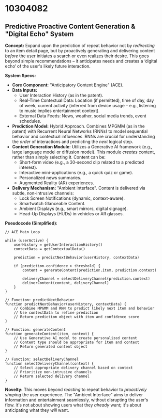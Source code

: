 # 10304082

## Predictive Proactive Content Generation & "Digital Echo" System

**Concept:** Expand upon the prediction of repeat behavior not by *redirecting* to an item detail page, but by proactively generating and delivering content *before* the user initiates a search or even realizes their desire. This goes beyond simple recommendations – it anticipates needs and creates a ‘digital echo’ of the user's likely future interaction.

**System Specs:**

*   **Core Component:** "Anticipatory Content Engine" (ACE).
*   **Data Inputs:**
    *   User Interaction History (as in the patent).
    *   Real-Time Contextual Data: Location (if permitted), time of day, day of week, current activity (inferred from device usage – e.g., listening to music implies entertainment context).
    *   External Data Feeds: News, weather, social media trends, event schedules.
*   **Prediction Model:** Hybrid Approach. Combines MPGMM (as in the patent) with Recurrent Neural Networks (RNNs) to model sequential behavior and contextual influences. RNNs are crucial for understanding the *order* of interactions and predicting the *next* logical step.
*   **Content Generation Module:** Utilizes a Generative AI framework (e.g., large language model or diffusion model). This module *creates* content, rather than simply selecting it. Content can be:
    *   Short-form video (e.g., a 30-second clip related to a predicted interest).
    *   Interactive mini-applications (e.g., a quick quiz or game).
    *   Personalized news summaries.
    *   Augmented Reality (AR) experiences.
*   **Delivery Mechanism:** "Ambient Interface". Content is delivered via subtle, non-intrusive channels:
    *   Lock Screen Notifications (dynamic, context-aware).
    *   Smartwatch Glanceable Content.
    *   Ambient Displays (e.g., smart mirrors, digital signage).
    *   Head-Up Displays (HUDs) in vehicles or AR glasses.

**Pseudocode (Simplified):**

```
// ACE Main Loop

while (userActive) {
    userHistory = getUserInteractionHistory()
    contextData = getContextualData()

    prediction = predictNextBehavior(userHistory, contextData)

    if (prediction.confidence > threshold) {
        content = generateContent(prediction.item, prediction.context)

        deliveryChannel = selectDeliveryChannel(prediction.context)
        deliverContent(content, deliveryChannel)
    }
}

// Function: predictNextBehavior
function predictNextBehavior(userHistory, contextData) {
    // Combine MPGMM and RNN to predict likely next item and behavior
    // Use contextData to refine prediction
    // Return prediction object with item and confidence score
}

// Function: generateContent
function generateContent(item, context) {
    // Use Generative AI model to create personalized content
    // Content type should be appropriate for item and context
    // Return generated content object
}

// Function: selectDeliveryChannel
function selectDeliveryChannel(context) {
    // Select appropriate delivery channel based on context
    // Prioritize non-intrusive channels
    // Return selected delivery channel
}
```

**Novelty:** This moves beyond *reacting* to repeat behavior to *proactively shaping* the user experience. The "Ambient Interface" aims to deliver information and entertainment seamlessly, without disrupting the user's flow.  It's not about showing users what they *already* want; it's about anticipating what they *will* want.